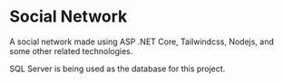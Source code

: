 # Social Network
A social network made using ASP .NET Core, Tailwindcss, Nodejs, and some other related technologies.

SQL Server is being used as the database for this project.
